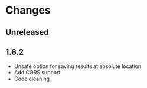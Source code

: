 # Changes

## Unreleased


## 1.6.2

* Unsafe option for saving results at absolute location 
* Add CORS support
* Code cleaning

